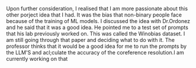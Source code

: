 Upon further consideration, I realised that I am more passionate about this other porject idea that I had. It was the bias that non-binary people face because of the training of ML models. I discussed the idea with Dr.Ordonez and he said that it was a good idea. He pointed me to a test set of prompts that his lab previously worked on. This was called the Winobias dataset. I am still going through that paper and deciding what to do with it. The professor thinks that it would be a good idea for me to run the prompts by the LLM'S and acl;culate the accuracy of the coreference resolution.I am currently working on that
